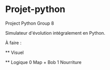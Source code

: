 # Projet-python
Project Python Group 8

Simulateur d'évolution intégralement en Python.

À faire :

** Visuel

** Logique
    0 Map + Bob
    1 Nourriture
